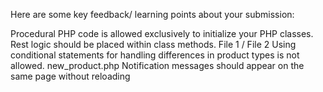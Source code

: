 Here are some key feedback/ learning points about your submission:

Procedural PHP code is allowed exclusively to initialize your PHP classes. Rest logic should be placed within class methods. File 1 / File 2
Using conditional statements for handling differences in product types is not allowed. ﻿﻿new_product.php 
Notification messages should appear on the same page without reloading
